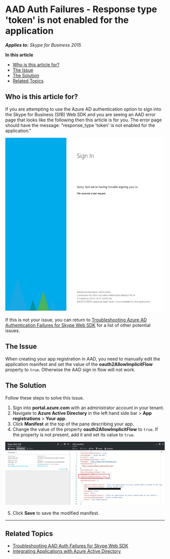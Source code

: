 # AAD Auth Failures - Response type 'token' is not enabled for the application 

_**Applies to:** Skype for Business 2015_

**In this article**
- [Who is this article for?](#audience)
- [The Issue](#issue)
- [The Solution](#solution)
- [Related Topics](#related-topics)

<a name="audience"></a>
## Who is this article for?

If you are attempting to use the Azure AD authentication option to sign into the Skype for Business (SfB) Web SDK and you are seeing an AAD error page that looks like the following then this article is for you. The error page should have the message: "response_type 'token' is not enabled for the application."

![Enable Implicit OAuth for AAD app](../../../images/troubleshooting/auth/TokenNotEnabled.PNG)

If this is not your issue, you can return to [Troubleshooting Azure AD Authentication Failures for Skype Web SDK](./AADAuthFailures.md) for a list of other potential issues.

<a name="issue"></a>
## The Issue

When creating your app registration in AAD, you need to manually edit the application manifest and set the value of the **oauth2AllowImplicitFlow** property to `true`. Otherwise the AAD sign in flow will not work.

<a name="solution"></a>
## The Solution

Follow these steps to solve this issue.

1. Sign into **portal.azure.com** with an administrator account in your tenant.
2. Navigate to **Azure Active Directory** in the left hand side bar > **App registrations** > **Your app**.
3. Click **Manifest** at the top of the pane describing your app.
4. Change the value of the property **oauth2AllowImplicitFlow** to `true`. If the property is not present, add it and set its value to `true`.

![Editing the application manifest](../../../images/troubleshooting/auth/AADEditManifest.PNG)

5. Click **Save** to save the modified manifest.

---

<a name="related-topics"></a>
## Related Topics

- [Troubleshooting AAD Auth Failures for Skype Web SDK](./AADAuthFailures.md)
- [Integrating Applications with Azure Active Directory](https://docs.microsoft.com/en-us/azure/active-directory/active-directory-integrating-applications)
